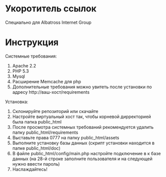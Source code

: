 Укоротитель ссылок
=========

Специально для Albatross Internet Group

Инструкция
=========

Системные требования:

1. Apache 2.2
2. PHP 5.3
3. Mysql
4. Расширение Memcache для php
4. Дополнительные требования можно увитеть после установки по адресу http://ваш-хост/requirements

Установка:

1. Склонируйте репозиторий или скачайте
2. Настройте виртуальный хост так, чтобы корневой дирректорией была папка public_html
3. После просмотра системных требований рекомендуется удалить папку public_html/requirements
4. Выставьте права 0777 на папку public_html/assets
5. Выполните установку базы данных (скрипт установки находится в папке public_html/doc)
6. В файле public_html/config/main.php настройте подключение в к базе данных (на 28-й строке заполните пользователя и на следующей нужно ввести пароль)
7. Наслаждайтесь!
